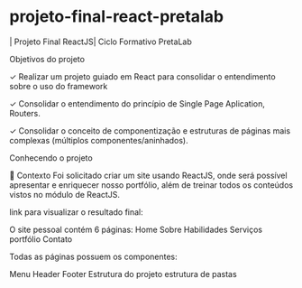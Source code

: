 # projeto-final-react-pretalab

| Projeto Final ReactJS| Ciclo Formativo PretaLab 

 Objetivos do projeto

 ✓ Realizar um projeto guiado em React para consolidar o entendimento sobre o uso do framework
 
 ✓ Consolidar o entendimento do princípio de Single Page Aplication, Routers.
 
 ✓ Consolidar o conceito de componentização e estruturas de páginas mais complexas (múltiplos componentes/aninhados).


   Conhecendo o projeto


 🧠 Contexto
Foi solicitado  criar um site usando ReactJS, onde será possível apresentar e enriquecer nosso  portfólio, além de treinar todos os conteúdos vistos no módulo de ReactJS.

link para visualizar o resultado final:

O site pessoal contém 6 páginas:
Home
Sobre
Habilidades
Serviços
portfólio
Contato

Todas as páginas possuem os componentes:

Menu
Header
Footer
Estrutura do projeto
estrutura de pastas
